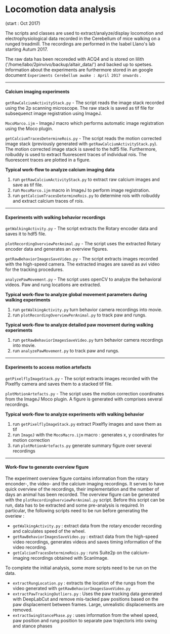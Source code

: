 # Locomotion data analysis

(start : Oct 2017)

The scripts and classes are used to extract/analyze/display locomotion and electrophysiological data recorded in the Cerebellum of mice walking on a runged treadmill. The recordings are performed in the Isabel Llano's lab starting Autum 2017.

The raw data has been recoreded with ACQ4 and is stored on lilith ('/home/labo/2pinvivo/backup/altair_data/') and backed up to spetses. Information about the experiments are furthermore stored in an google document ``Experiments Cerebellum awake : April 2017 onwards`` .

-----
#### Calcium imaging experiments

`getRawCalciumActivityStack.py` - The script reads the image stack recorded using the 2p scanning microscope. The raw stack is saved as tif file for subsequenct image registration using ImageJ.

`MocoMarco.ijm` - ImageJ macro which performs automatic image registration using the Moco plugin.

`getCalciumTracesDetermineRois.py` - The script reads the motion corrected image stack (previously generated with `getRawCalciumActivityStack.py`). The motion
corrected image stack is saved to the hdf5 file. Furthermore, roibuddy is used to extract fluorescent traces of individual rois. The fluorescent traces
are plotted in a figure.


**Typical work-flow to analyze calcium imaging data**

1. run `getRawCalciumActivityStack.py` to extract raw calcium images and save as tif file.
1. run `MocoMarco.ijm` macro in ImageJ to perform image registration.
1. run `getCalciumTracesDetermineRois.py` to determine rois with roibuddy and extract calcium traces of rois.

-----
#### Experiments with walking behavior recordings

`getWalkingActivity.py` - The script extracts the Rotary encoder data and saves it to hdf5 file.

`plotRecordingOverviewPerAnimal.py` - The script uses the extracted Rotary encoder data and generates an overview figures.

`getRawBehaviorImagesSaveVideo.py` - The script extracts images recorded with the high-speed camera. The extracted images are saved as avi video for the tracking procedures.

`analyzePawMovement.py` - The script uses openCV to analyze the behavioral videos. Paw and rung locations are extracted.

**Typical work-flow to analyze global movement parameters during walking experiments**

1. run `getWalkingActivity.py` turn behavior camera recordings into movie.
1. run `plotRecordingOverviewPerAnimal.py` to track paw and rungs.

**Typical work-flow to analyze detailed paw movement during walking experiments**

1. run `getRawBehaviorImagesSaveVideo.py` turn behavior camera recordings into movie.
1. run `analyzePawMovement.py` to track paw and rungs.

-----
#### Experiments to access motion artefacts

`getPixelflyImageStack.py` - The script extracts images recorded with the Pixelfly camera and saves them to a stacked tif file.

`plotMotionArtefacts.py` - The script uses the motion correction coordinates from the ImageJ Moco plugin. A figure is generated with comprises several recordings.


**Typical work-flow to analyze experiments with walking behavior**
1. run `getPixelflyImageStack.py` extract Pixelfly images and save them as tif
1. run `ImageJ` with the `MocoMacro.ijm` macro : generates x, y coordinates for motion correction
1. run `plotMotionArtefacts.py` generate summary figure over several recordings


-----
#### Work-flow to generate overview figure

The experiment overview figure contains information from the rotary enconder-, the video- and the calcium imaging recordings. It serves to have 
quick overview of the recordings, their implementation and the number of days an animal has been recorded. 
The overview figure can be generated with the `plotRecordingOverviewPerAnimal.py` script. Before this script can be run, data has to be extracted 
and some pre-analysis is required. In particular, the following scripts need to be run before generating the overiew : 

* `getWalkingActivity.py` : extract data from the rotary encoder recording and calculates speed of the wheel. 
* `getRawBehaviorImagesSaveVideo.py` : extract data from the high-speed video recordings, generates videos and saves timing information of the video recording.
* `getCalciumTracesDetermineRois.py` : runs Suite2p on the calcium-imaging recordings obtained with ScanImage. 

To complete the initial analysis, some more scripts need to be run on the data. 
* `extractRungLocation.py` : extracts the location of the rungs from the video generated with `getRawBehaviorImagesSaveVideo.py`
* `extractPawTrackingOutliers.py` : Uses the paw tracking data generated with DeepLabCut and remove mis-tacked paw positions based on the paw displacement 
between frames. Large, unrealistic displacements are removed. 
* `extractSwingStancePhase.py` : uses information from the wheel speed, paw position and rung position to separate paw trajectoris into swing and stance 
phases


